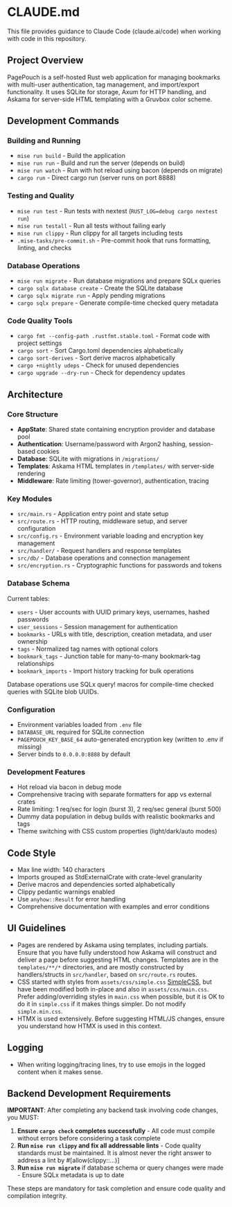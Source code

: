 # CLAUDE.md

This file provides guidance to Claude Code (claude.ai/code) when working with code in this repository.

## Project Overview

PagePouch is a self-hosted Rust web application for managing bookmarks with multi-user authentication, tag management, and import/export functionality. It uses SQLite for storage, Axum for HTTP handling, and Askama for server-side HTML templating with a Gruvbox color scheme.

## Development Commands

### Building and Running

- `mise run build` - Build the application
- `mise run run` - Build and run the server (depends on build)
- `mise run watch` - Run with hot reload using bacon (depends on migrate)
- `cargo run` - Direct cargo run (server runs on port 8888)

### Testing and Quality

- `mise run test` - Run tests with nextest (`RUST_LOG=debug cargo nextest run`)
- `mise run testall` - Run all tests without failing early
- `mise run clippy` - Run clippy for all targets including tests
- `.mise-tasks/pre-commit.sh` - Pre-commit hook that runs formatting, linting, and checks

### Database Operations

- `mise run migrate` - Run database migrations and prepare SQLx queries
- `cargo sqlx database create` - Create the SQLite database
- `cargo sqlx migrate run` - Apply pending migrations
- `cargo sqlx prepare` - Generate compile-time checked query metadata

### Code Quality Tools

- `cargo fmt --config-path .rustfmt.stable.toml` - Format code with project settings
- `cargo sort` - Sort Cargo.toml dependencies alphabetically
- `cargo sort-derives` - Sort derive macros alphabetically
- `cargo +nightly udeps` - Check for unused dependencies
- `cargo upgrade --dry-run` - Check for dependency updates

## Architecture

### Core Structure

- **AppState**: Shared state containing encryption provider and database pool
- **Authentication**: Username/password with Argon2 hashing, session-based cookies
- **Database**: SQLite with migrations in `/migrations/`
- **Templates**: Askama HTML templates in `/templates/` with server-side rendering
- **Middleware**: Rate limiting (tower-governor), authentication, tracing

### Key Modules

- `src/main.rs` - Application entry point and state setup
- `src/route.rs` - HTTP routing, middleware setup, and server configuration
- `src/config.rs` - Environment variable loading and encryption key management
- `src/handler/` - Request handlers and response templates
- `src/db/` - Database operations and connection management
- `src/encryption.rs` - Cryptographic functions for passwords and tokens

### Database Schema

Current tables:

- `users` - User accounts with UUID primary keys, usernames, hashed passwords
- `user_sessions` - Session management for authentication
- `bookmarks` - URLs with title, description, creation metadata, and user ownership
- `tags` - Normalized tag names with optional colors
- `bookmark_tags` - Junction table for many-to-many bookmark-tag relationships
- `bookmark_imports` - Import history tracking for bulk operations

Database operations use SQLx query! macros for compile-time checked queries with SQLite blob UUIDs.

### Configuration

- Environment variables loaded from `.env` file
- `DATABASE_URL` required for SQLite connection
- `PAGEPOUCH_KEY_BASE_64` auto-generated encryption key (written to .env if missing)
- Server binds to `0.0.0.0:8888` by default

### Development Features

- Hot reload via bacon in debug mode
- Comprehensive tracing with separate formatters for app vs external crates
- Rate limiting: 1 req/sec for login (burst 3), 2 req/sec general (burst 500)
- Dummy data population in debug builds with realistic bookmarks and tags
- Theme switching with CSS custom properties (light/dark/auto modes)

## Code Style

- Max line width: 140 characters
- Imports grouped as StdExternalCrate with crate-level granularity
- Derive macros and dependencies sorted alphabetically
- Clippy pedantic warnings enabled
- Use `anyhow::Result` for error handling
- Comprehensive documentation with examples and error conditions

## UI Guidelines

- Pages are rendered by Askama using templates, including partials. Ensure that you have fully understood how
  Askama will construct and deliver a page before suggesting HTML changes. Templates are in the `templates/**/*` directories,
  and are mostly constructed by handlers/structs in `src/handler`, based on `src/route.rs` routes.
- CSS started with styles from `assets/css/simple.css` [SimpleCSS](https://simplecss.org), but have been modified
  both in-place and also in `assets/css/main.css`. Prefer adding/overriding styles in `main.css` when possible, but it
  is OK to do it in `simple.css` if it makes things simpler. Do not modify `simple.min.css`.
- HTMX is used extensively. Before suggesting HTML/JS changes, ensure you understand how HTMX is used in this context.

## Logging

- When writing logging/tracing lines, try to use emojis in the logged content when it makes sense.

## Backend Development Requirements

**IMPORTANT**: After completing any backend task involving code changes, you MUST:

1. **Ensure `cargo check` completes successfully** - All code must compile without errors before considering a task complete
2. **Run `mise run clippy` and fix all addressable lints** - Code quality standards must be maintained. It is almost never the right answer to address a lint by #[allow(clippy::...)]
3. **Run `mise run migrate`** if database schema or query changes were made - Ensure SQLx metadata is up to date

These steps are mandatory for task completion and ensure code quality and compilation integrity.
